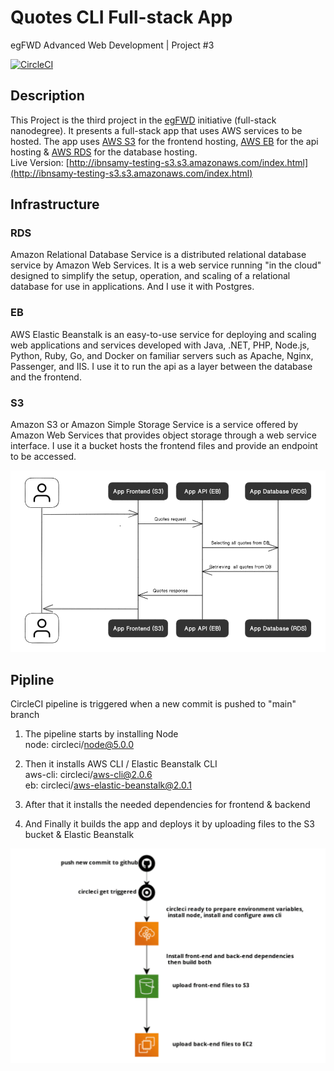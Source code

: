 # Quotes CLI Full-stack App

egFWD Advanced Web Development | Project #3

[![CircleCI](https://circleci.com/gh/ibnsamy96/fwd-deploying-full-stack-app-using-aws/tree/main.svg?style=shield&circle-token=1542c31d879d73cd6bcd7422dfeb28aeff05455f)](https://circleci.com/gh/ibnsamy96/fwd-deploying-full-stack-app-using-aws/tree/main)

## Description

This Project is the third project in the [egFWD](https://egfwd.com/) initiative (full-stack nanodegree).
It presents a full-stack app that uses AWS services to be hosted. The app uses [AWS S3](https://aws.amazon.com/s3/) for the frontend hosting, [AWS EB](https://aws.amazon.com/elasticbeanstalk/) for the api hosting & [AWS RDS](https://aws.amazon.com/rds/) for the database hosting.  
Live Version: [http://ibnsamy-testing-s3.s3.amazonaws.com/index.html](http://ibnsamy-testing-s3.s3.amazonaws.com/index.html)

## Infrastructure

### RDS

Amazon Relational Database Service is a distributed relational database service by Amazon Web Services. It is a web service running "in the cloud" designed to simplify the setup, operation, and scaling of a relational database for use in applications. And I use it with Postgres.

### EB

AWS Elastic Beanstalk is an easy-to-use service for deploying and scaling web applications and services developed with Java, .NET, PHP, Node.js, Python, Ruby, Go, and Docker on familiar servers such as Apache, Nginx, Passenger, and IIS.
I use it to run the api as a layer between the database and the frontend.

### S3

Amazon S3 or Amazon Simple Storage Service is a service offered by Amazon Web Services that provides object storage through a web service interface.
I use it a bucket hosts the frontend files and provide an endpoint to be accessed.

![Infrastructure diagram](docs/diagrams/app-flow-diagram.png)

## Pipline

CircleCI pipeline is triggered when a new commit is pushed to "main" branch

1. The pipeline starts by installing Node  
   node: circleci/node@5.0.0

2. Then it installs AWS CLI / Elastic Beanstalk CLI  
   aws-cli: circleci/aws-cli@2.0.6  
   eb: circleci/aws-elastic-beanstalk@2.0.1

3. After that it installs the needed dependencies for frontend & backend
4. And Finally it builds the app and deploys it by uploading files to the S3 bucket & Elastic Beanstalk

![Pipeline diagram](docs/diagrams/circleci-flow-diagram.png)
